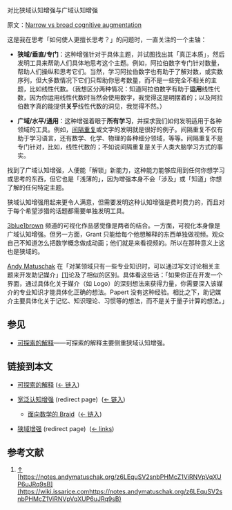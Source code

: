 对比狭域认知增强与广域认知增强

原文：[Narrow vs broad cognitive augmentation](https://wiki.issarice.com/wiki/Narrow_vs_broad_cognitive_augmentation)

这是我在思考「如何使人更擅长思考？」的问题时，一直关注的一个主轴：

* **狭域/垂直/专门**：这种增强针对于具体主题，并试图找出其「真正本质」，然后发明工具来帮助人们具体地思考这个主题。例如，阿拉伯数字专门针对数量，帮助人们操纵和思考它们。当然，学习阿拉伯数字也有助于了解对数，或实数序列，但大多数情况下它们只帮助你思考数量，而不是一些完全不相关的主题，比如线性代数。（我想区分两种情况：知道阿拉伯数字有助于**运用**线性代数，因为你运用线性代数时当然会使用数字，我觉得这是明摆着的；以及阿拉伯数字真的能提供**关乎**线性代数的洞见，我觉得不然。）

* **广域/水平/通用**：这种增强着眼于**所有学习**，并探求我们如何发明适用于各种领域的工具。例如，[间隔重复](https://wiki.issarice.com/wiki/Spaced_repetition)或文字的发明就是很好的例子。间隔重复不仅有助于学习语言，还有数学、化学、物理的各种细分领域，等等。间隔重复不是专门针对，比如，线性代数的；不如说间隔重复是关于人类大脑学习方式的事实。

找到了广域认知增强，人便能「解锁」新能力，这种能力能够应用到任何你想学习或思考的东西，但它也是「浅薄的」，因为增强本身不会「涉及」或「知道」你想了解的任何特定主题。

狭域认知增强用起来更令人满意，但需要发明这种认知增强是费时费力的，而且对于每个希望涉猎的话题都需要单独发明工具。

[3blue1brown](https://wiki.issarice.com/index.php?title=3blue1brown&action=edit&redlink=1) 频道的可视化作品感觉像是两者的结合。一方面，可视化本身像是广域认知增强。但另一方面，Grant 只能给每个他想解释的东西单独做视频。观众自己不知道怎么把数学概念做成动画；他们就是来看视频的。所以在那种意义上这也是狭域的。

[Andy Matuschak](https://wiki.issarice.com/wiki/Andy_Matuschak) 在「对某领域只有一些专业知识时，可以通过写文讨论相关主题来开发助记媒介」[[1]](https://wiki.issarice.com#cite_note-1)论及了相似的区别。具体看这些话：「如果你正在开发一个界面，通过具体化关于媒介（如 Logo）的深刻想法来获得力量，你需要深入该媒介的专业知识才能具体化正确的想法。Papert 没有这种经验。相比之下，助记媒介主要具体化关于记忆、知识理论、习惯等的想法，而不是关于量子计算的想法。」

## 参见

* [可探索的解释](https://wiki.issarice.com/wiki/Explorable_explanation)——可探索的解释主要侧重狭域认知增强。

## 链接到本文

* [可探索的解释](https://wiki.issarice.com/wiki/Explorable_explanation) ‎ ([← 链入](https://wiki.issarice.com/index.php?title=Special:WhatLinksHere&target=Explorable+explanation))

* [宽泛认知增强](https://wiki.issarice.com/index.php?title=Broad_augmentation&redirect=no) (redirect page) ‎ ([← 链入](https://wiki.issarice.com/index.php?title=Special:WhatLinksHere&target=Broad+augmentation))

	+ [面向数学的 Braid](https://wiki.issarice.com/wiki/Braid_for_math) ‎ ([← 链入](https://wiki.issarice.com/index.php?title=Special:WhatLinksHere&target=Braid+for+math))

* [狭域增强](https://wiki.issarice.com/index.php?title=Narrow_augmentation&redirect=no) (redirect page) ‎ ([← links](https://wiki.issarice.com/index.php?title=Special:WhatLinksHere&target=Narrow+augmentation))

## 参考文献

1. [↑](https://wiki.issarice.com#cite_ref-1) [https://notes.andymatuschak.org/z6LEquSV2snbPHMcZ1ViRNVpVqXUP6uJRq9sB](https://wiki.issarice.comhttps://notes.andymatuschak.org/z6LEquSV2snbPHMcZ1ViRNVpVqXUP6uJRq9sB)
